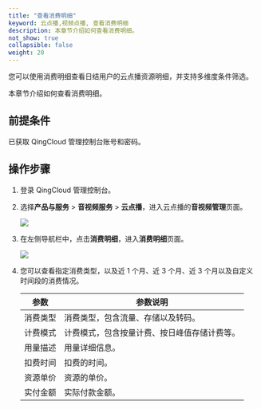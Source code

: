 ```yaml
---
title: "查看消费明细"
keyword: 云点播,视频点播, 查看消费明细
description: 本章节介绍如何查看消费明细。
not_show: true
collapsible: false
weight: 20
---
```


您可以使用消费明细查看日结用户的云点播资源明细，并支持多维度条件筛选。

本章节介绍如何查看消费明细。

## 前提条件

已获取 QingCloud 管理控制台账号和密码。

## 操作步骤

1. 登录 QingCloud 管理控制台。

2. 选择**产品与服务** > **音视频服务** > **云点播**，进入云点播的**音视频管理**页面。

   ![](/audio_and_video/vod/_images/um_video_list.png)

3. 在左侧导航栏中，点击**消费明细**，进入**消费明细**页面。

   ![](/audio_and_video/vod/_images/um_bill_list.png)

4. 您可以查看指定消费类型，以及近 1 个月、近 3 个月、近 3 个月以及自定义时间段的消费情况。

   | 参数     | 参数说明                                     |
   | -------- | -------------------------------------------- |
   | 消费类型 | 消费类型，包含流量、存储以及转码。           |
   | 计费模式 | 计费模式，包含按量计费、按日峰值存储计费等。 |
   | 用量描述 | 用量详细信息。                               |
   | 扣费时间 | 扣费的时间。                                 |
   | 资源单价 | 资源的单价。                                 |
   | 实付金额 | 实际付款金额。                               |

   

